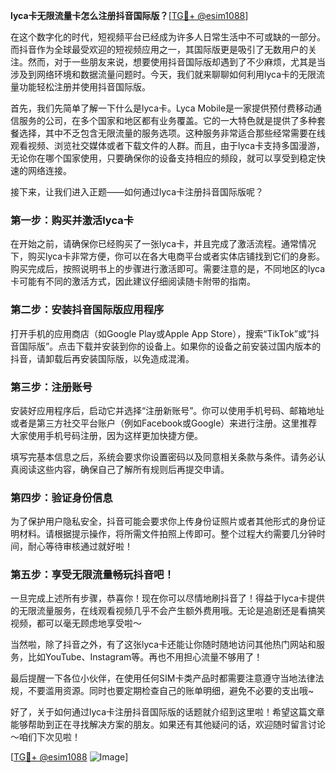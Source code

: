 **lyca卡无限流量卡怎么注册抖音国际版？**[[TG💪+ @esim1088](https://t.me/s/esim1088)]

在这个数字化的时代，短视频平台已经成为许多人日常生活中不可或缺的一部分。而抖音作为全球最受欢迎的短视频应用之一，其国际版更是吸引了无数用户的关注。然而，对于一些朋友来说，想要使用抖音国际版却遇到了不少麻烦，尤其是当涉及到网络环境和数据流量问题时。今天，我们就来聊聊如何利用lyca卡的无限流量功能轻松注册并使用抖音国际版。

首先，我们先简单了解一下什么是lyca卡。Lyca Mobile是一家提供预付费移动通信服务的公司，在多个国家和地区都有业务覆盖。它的一大特色就是提供了多种套餐选择，其中不乏包含无限流量的服务选项。这种服务非常适合那些经常需要在线观看视频、浏览社交媒体或者下载文件的人群。而且，由于lyca卡支持多国漫游，无论你在哪个国家使用，只要确保你的设备支持相应的频段，就可以享受到稳定快速的网络连接。

接下来，让我们进入正题——如何通过lyca卡注册抖音国际版呢？

### 第一步：购买并激活lyca卡

在开始之前，请确保你已经购买了一张lyca卡，并且完成了激活流程。通常情况下，购买lyca卡非常方便，你可以在各大电商平台或者实体店铺找到它们的身影。购买完成后，按照说明书上的步骤进行激活即可。需要注意的是，不同地区的lyca卡可能有不同的激活方式，因此建议仔细阅读随卡附带的指南。

### 第二步：安装抖音国际版应用程序

打开手机的应用商店（如Google Play或Apple App Store），搜索“TikTok”或“抖音国际版”。点击下载并安装到你的设备上。如果你的设备之前安装过国内版本的抖音，请卸载后再安装国际版，以免造成混淆。

### 第三步：注册账号

安装好应用程序后，启动它并选择“注册新账号”。你可以使用手机号码、邮箱地址或者是第三方社交平台账户（例如Facebook或Google）来进行注册。这里推荐大家使用手机号码注册，因为这样更加快捷方便。

填写完基本信息之后，系统会要求你设置密码以及同意相关条款与条件。请务必认真阅读这些内容，确保自己了解所有规则后再提交申请。

### 第四步：验证身份信息

为了保护用户隐私安全，抖音可能会要求你上传身份证照片或者其他形式的身份证明材料。请根据提示操作，将所需文件拍照上传即可。整个过程大约需要几分钟时间，耐心等待审核通过就好啦！

### 第五步：享受无限流量畅玩抖音吧！

一旦完成上述所有步骤，恭喜你！现在你可以尽情地刷抖音了！得益于lyca卡提供的无限流量服务，在线观看视频几乎不会产生额外费用哦。无论是追剧还是看搞笑视频，都可以毫无顾虑地享受啦～

当然啦，除了抖音之外，有了这张lyca卡还能让你随时随地访问其他热门网站和服务，比如YouTube、Instagram等。再也不用担心流量不够用了！

最后提醒一下各位小伙伴，在使用任何SIM卡类产品时都需要注意遵守当地法律法规，不要滥用资源。同时也要定期检查自己的账单明细，避免不必要的支出哦~

好了，关于如何通过lyca卡注册抖音国际版的话题就介绍到这里啦！希望这篇文章能够帮助到正在寻找解决方案的朋友。如果还有其他疑问的话，欢迎随时留言讨论～咱们下次见啦！

[[TG💪+ @esim1088](https://t.me/s/esim1088) ![Image](https://i.postimg.cc/4NQfJmqS/Snipaste-2025-05-13-00-14-12.png)]